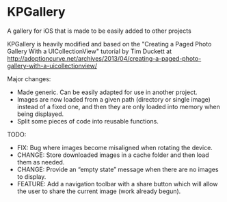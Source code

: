KPGallery
=========

A gallery for iOS that is made to be easily added to other projects

KPGallery is heavily modified and based on the "Creating a Paged Photo Gallery With a UICollectionView" tutorial by Tim Duckett at http://adoptioncurve.net/archives/2013/04/creating-a-paged-photo-gallery-with-a-uicollectionview/

Major changes:
- Made generic. Can be easily adapted for use in another project.
- Images are now loaded from a given path (directory or single image) instead of a fixed one, and then they are only loaded into memory when being displayed.
- Split some pieces of code into reusable functions.

TODO:
- FIX: Bug where images become misaligned when rotating the device.
- CHANGE: Store downloaded images in a cache folder and then load them as needed.
- CHANGE: Provide an “empty state” message when there are no images to display.
- FEATURE: Add a navigation toolbar with a share button which will allow the user to share the current image (work already begun).
